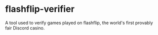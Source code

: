 # flashflip-verifier
A tool used to verify games played on flashflip, the world's first provably fair Discord casino.
